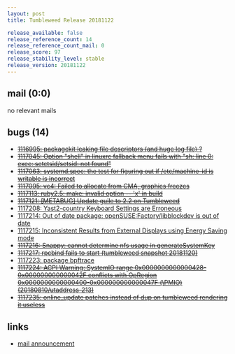 ```yaml
---
layout: post
title: Tumbleweed Release 20181122

release_available: false
release_reference_count: 14
release_reference_count_mail: 0
release_score: 97
release_stability_level: stable
release_version: 20181122
---
```


## mail (0:0)

no relevant mails

## bugs (14)

<!--more-->

- ~~[1116995: packagekit leaking file descriptors (and huge log file) ?](https://bugzilla.opensuse.org/show_bug.cgi?id=1116995)~~
- ~~[1117045: Option "shell" in linuxrc fallback menu fails with "sh: line 0: exec: setctsid/setsid: not found"](https://bugzilla.opensuse.org/show_bug.cgi?id=1117045)~~
- ~~[1117063: systemd.spec: the test for figuring out if /etc/machine-id is writable is incorrect](https://bugzilla.opensuse.org/show_bug.cgi?id=1117063)~~
- ~~[1117095: vc4: Failed to allocate from CMA, graphics freezes](https://bugzilla.opensuse.org/show_bug.cgi?id=1117095)~~
- ~~[1117113: ruby2.5: make: invalid option -- 'x' in build](https://bugzilla.opensuse.org/show_bug.cgi?id=1117113)~~
- ~~[1117121: \[METABUG\] Update guile to 2.2 on Tumbleweed](https://bugzilla.opensuse.org/show_bug.cgi?id=1117121)~~
- [1117208: Yast2-country Keyboard Settings are Erroneous](https://bugzilla.opensuse.org/show_bug.cgi?id=1117208)
- [1117214: Out of date package: openSUSE:Factory/libblockdev is out of date](https://bugzilla.opensuse.org/show_bug.cgi?id=1117214)
- [1117215: Inconsistent Results from External Displays using Energy Saving mode](https://bugzilla.opensuse.org/show_bug.cgi?id=1117215)
- ~~[1117216: Snappy: cannot determine nfs usage in generateSystemKey](https://bugzilla.opensuse.org/show_bug.cgi?id=1117216)~~
- ~~[1117217: rpcbind fails to start (tumbleweed snapshot 20181120)](https://bugzilla.opensuse.org/show_bug.cgi?id=1117217)~~
- [1117223: package bpftrace](https://bugzilla.opensuse.org/show_bug.cgi?id=1117223)
- ~~[1117224: ACPI Warning: SystemIO range 0x0000000000000428-0x000000000000042F conflicts with OpRegion 0x0000000000000400-0x000000000000047F (\PMIO) (20180810/utaddress-213)](https://bugzilla.opensuse.org/show_bug.cgi?id=1117224)~~
- ~~[1117235: online_update patches instead of dup on tumbleweed rendering it useless](https://bugzilla.opensuse.org/show_bug.cgi?id=1117235)~~



## links

- [mail announcement](https://lists.opensuse.org/opensuse-factory/2018-11/msg00277.html)
